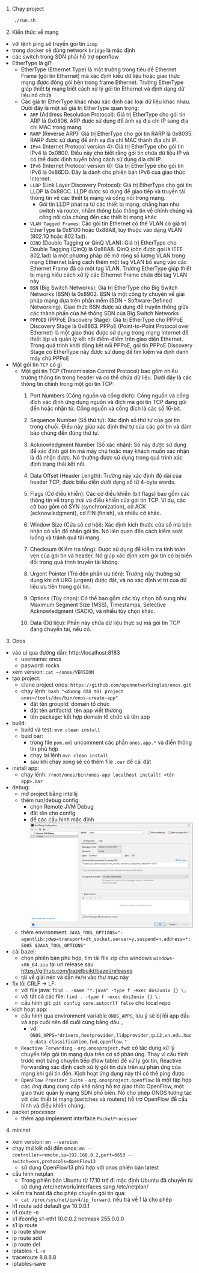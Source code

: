 1. Chạy project
```bash
    ./run.sh
```
2. Kiến thức về mạng
- với lệnh ping sẽ truyền gói tin `icmp`
- trong docker sẽ dùng network `bridge` là mặc định
- các switch trong SDN phải hỗ trợ openflow
- EtherType là gì?
    - EtherType (Ethernet Type) là một trường trong tiêu đề Ethernet Frame (gói tin Ethernet) mà xác định kiểu dữ liệu hoặc giao thức mạng được đóng gói bên trong frame Ethernet. Trường EtherType giúp thiết bị mạng biết cách xử lý gói tin Ethernet và định dạng dữ liệu nó chứa
    - Các giá trị EtherType khác nhau xác định các loại dữ liệu khác nhau. Dưới đây là một số giá trị EtherType quan trọng:
        - `ARP` (Address Resolution Protocol): Giá trị EtherType cho gói tin ARP là 0x0806. ARP được sử dụng để ánh xạ địa chỉ IP sang địa chỉ MAC trong mạng.
        - `RARP` (Reverse ARP): Giá trị EtherType cho gói tin RARP là 0x8035. RARP được sử dụng để ánh xạ địa chỉ MAC thành địa chỉ IP.
        - `IPv4` (Internet Protocol version 4): Giá trị EtherType cho gói tin IPv4 là 0x0800. Điều này cho biết rằng gói tin chứa dữ liệu IP và có thể được định tuyến bằng cách sử dụng địa chỉ IP.
        - `IPv6` (Internet Protocol version 6): Giá trị EtherType cho gói tin IPv6 là 0x86DD. Đây là dành cho phiên bản IPv6 của giao thức Internet.
        - `LLDP` (Link Layer Discovery Protocol): Giá trị EtherType cho gói tin LLDP là 0x88CC. LLDP được sử dụng để giao tiếp và truyền tải thông tin về các thiết bị mạng và cổng nối trong mạng.
            - Gói tin LLDP phát ra từ các thiết bị mạng, chẳng hạn như switch và router, nhằm thông báo thông tin về chính chúng và cổng nối của chúng đến các thiết bị mạng khác
        - `VLAN Tagged Frames`: Các gói tin Ethernet có thẻ VLAN có giá trị EtherType là 0x8100 hoặc 0x88A8, tùy thuộc vào dạng VLAN (802.1Q hoặc 802.1ad).
        - `QINQ` (Double Tagging or QinQ VLAN): Giá trị EtherType cho Double Tagging (QinQ) là 0x88A8. QinQ (còn được gọi là IEEE 802.1ad) là một phương pháp để mở rộng số lượng VLAN trong mạng Ethernet bằng cách thêm một tag VLAN bổ sung vào các Ethernet Frame đã có một tag VLAN. Trường EtherType giúp thiết bị mạng hiểu cách xử lý các Ethernet Frame chứa đôi tag VLAN này
        - `BSN` (Big Switch Networks): Giá trị EtherType cho Big Switch Networks (BSN) là 0x8902. BSN là một công ty chuyên về giải pháp mạng dựa trên phần mềm (SDN - Software-Defined Networking). Giao thức BSN được sử dụng để truyền thông giữa các thành phần của hệ thống SDN của Big Switch Networks
        - `PPPOED` (PPPoE Discovery Stage): Giá trị EtherType cho PPPoE Discovery Stage là 0x8863. PPPoE (Point-to-Point Protocol over Ethernet) là một giao thức được sử dụng trong mạng Internet để thiết lập và quản lý kết nối điểm-điểm trên giao diện Ethernet. Trong quá trình khởi động kết nối PPPoE, gói tin PPPoE Discovery Stage có EtherType này được sử dụng để tìm kiếm và định danh máy chủ PPPoE
- Một gói tin `TCP` có gì
    - Một gói tin TCP (Transmission Control Protocol) bao gồm nhiều trường thông tin trong header và có thể chứa dữ liệu. Dưới đây là các thông tin chính trong một gói tin TCP:
        1. Port Numbers (Cổng nguồn và cổng đích): Cổng nguồn và cổng đích xác định ứng dụng nguồn và đích mà gói tin TCP đang gửi đến hoặc nhận từ. Cổng nguồn và cổng đích là các số 16-bit.

        2. Sequence Number (Số thứ tự): Xác định số thứ tự của gói tin trong chuỗi. Điều này giúp xác định thứ tự của các gói tin và đảm bảo chúng đến đúng thứ tự.

        3. Acknowledgment Number (Số xác nhận): Số này được sử dụng để xác định gói tin mà máy chủ hoặc máy khách muốn xác nhận là đã nhận được. Nó thường được sử dụng trong quá trình xác định trạng thái kết nối.

        4. Data Offset (Header Length): Trường này xác định độ dài của header TCP, được biểu diễn dưới dạng số từ 4-byte words.

        5. Flags (Cờ điều khiển): Các cờ điều khiển (bit flags) bao gồm các thông tin về trạng thái và điều khiển của gói tin TCP. Ví dụ, các cờ bao gồm cờ SYN (synchronization), cờ ACK (acknowledgment), cờ FIN (finish), và nhiều cờ khác.

        6. Window Size (Cửa sổ cơ hội): Xác định kích thước cửa sổ mà bên nhận có sẵn để nhận gói tin. Nó liên quan đến cách kiểm soát luồng và tránh quá tải mạng.

        7. Checksum (Kiểm tra tổng): Được sử dụng để kiểm tra tính toàn vẹn của gói tin và header. Nó giúp xác định xem gói tin có bị biến đổi trong quá trình truyền tải không.

        8. Urgent Pointer (Trỏ đến phần ưu tiên): Trường này thường sử dụng khi cờ URG (urgent) được đặt, và nó xác định vị trí của dữ liệu ưu tiên trong gói tin.

        9. Options (Tùy chọn): Có thể bao gồm các tùy chọn bổ sung như Maximum Segment Size (MSS), Timestamps, Selective Acknowledgment (SACK), và nhiều tùy chọn khác.

        10. Data (Dữ liệu): Phần này chứa dữ liệu thực sự mà gói tin TCP đang chuyển tải, nếu có.
3. Onos
- vào ui qua đường dẫn: http://localhost:8183
    - username: onos
    - pasword: rocks
- xem version: `cat ~/onos/VERSION`
- tạo project:
    - clone project onos: `https://github.com/opennetworkinglab/onos.git`
    - chạy lệnh: `bash "<đường dẫn tới project onos>/tools/dev/bin/onos-create-app"`
        - đặt tên groupId: domain tổ chức
        - đặt tên artifactId: tên app viết thường
        - tên package: kết hợp domain tổ chức và tên app
- build:
    - build và test: `mvn clean install`
    - buid oar: 
        - trong file `pom.xml` uncomment các phần `onos.app.*` và điền thông tin phù hợp
        - chạy lại lệnh `mvn clean install`
        - sau khi chạy xong sẽ có thêm file `.oar` để cài đặt
- install app:
    - chạy lênh: `/root/onos/bin/onos-app localhost install! <tên app>.oar`
- debug:
    - mở project bằng intellij
    - thêm run/debug config:
        - chọn Remote JVM Debug
        - đăt tên cho config
        - để các cấu hình mặc định
        ![config-intellij-debug](./assets/config-intellij-remote-debug.png)
    - thêm environment: `JAVA_TOOL_OPTIONS="-agentlib:jdwp=transport=dt_socket,server=y,suspend=n,address=*:5005 $JAVA_TOOL_OPTIONS"`
- cài bazel:
    - chọn phiên bản phù hợp, tìm tải file zip cho windows `windows-x86_64.zip` tại url release sau https://github.com/bazelbuild/bazel/releases
    - tải về giải nén và dẫn `PATH` vào thư mục này
- fix lỗi CRLF -> LF: 
    - với file java: `find . -name "*.java" -type f -exec dos2unix {} \;`
    - với tất cả các file: `find . -type f -exec dos2unix {} \;`
    - cấu hình git: `git config core.autocrlf false` cho local repo
- kích hoạt app:
    - cấu hình qua environment variable `ONOS_APPS`, lưu ý sẽ bị lỗi app đầu và app cuối nên để cuối cùng bằng dấu `,`
        - vd: `ONOS_APPS="drivers,hostprovider,lldpprovider,gui2,vn.edu.huce.data-classification,fwd,openflow,"`
    - `Reactive Forwarding` - `org.onosproject.fwd`: có tác dụng xử lý chuyển tiếp gói tin mạng dựa trên cơ sở phản ứng. Thay vì cấu hình trước một bảng chuyển tiếp (flow table) để xử lý gói tin, Reactive Forwarding xác định cách xử lý gói tin dựa trên sự phản ứng của mạng khi gói tin đến. Kịch hoạt ứng dụng này thì có thể ping được
    - `OpenFlow Provider Suite` - `org.onosproject.openflow`: là một tập hợp các ứng dụng cung cấp khả năng hỗ trợ giao thức OpenFlow, một giao thức quản lý mạng SDN phổ biến. Nó cho phép ONOS tương tác với các thiết bị mạng (switches và routers) hỗ trợ OpenFlow để cấu hình và điều khiển chúng.
- packet processor
    - thêm app implement interface `PacketProcessor`
4. mininet
- xem version: `mn --version`
- chạy thử kết nối đến onos: `mn --controller=remote,ip=192.168.0.2,port=6653 --switch=ovs,protocols=OpenFlow13`
    - sử dụng OpenFlow13 phù hợp với onos phiên bản latest
- cấu hinh netplan
    - Trong phiên bản Ubuntu từ 17.10 trở đi mặc định Ubuntu đã chuyển từ sử dụng /etc/network/interfaces sang /etc/netplan/
- kiểm tra host đã cho phép chuyển gói tin qua:
    - `cat /proc/sys/net/ipv4/ip_forward`: nếu trả về 1 là cho phép
- h1 route add default gw 10.0.0.1
- h1 route -n
- s1 ifconfig s1-eth1 10.0.0.2 netmask 255.0.0.0
- s1 ip route
- ip route show
- ip route add
- ip route del
- iptables -L -v
- traceroute 8.8.8.8
- iptables-save